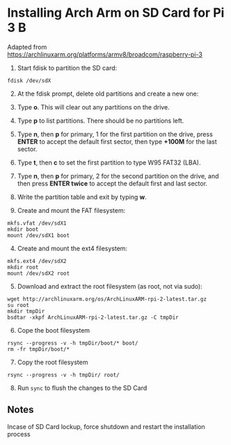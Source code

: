 # Installing Arch Arm on SD Card for Pi 3 B

Adapted from https://archlinuxarm.org/platforms/armv8/broadcom/raspberry-pi-3

1. Start fdisk to partition the SD card:
```
fdisk /dev/sdX
```

2. At the fdisk prompt, delete old partitions and create a new one: 
  1. Type **o**. This will clear out any partitions on the drive.
  2. Type **p** to list partitions. There should be no partitions left.
  3. Type **n**, then **p** for primary, 1 for the first partition on the drive, press **ENTER** to accept the default first sector, then type **+100M** for the last sector.
  4. Type **t**, then **c** to set the first partition to type W95 FAT32 (LBA).
  5. Type **n**, then **p** for primary, 2 for the second partition on the drive, and then press **ENTER twice** to accept the default first and last sector.
  6. Write the partition table and exit by typing **w**.
  
3.  Create and mount the FAT filesystem:
```
mkfs.vfat /dev/sdX1
mkdir boot
mount /dev/sdX1 boot
```

4. Create and mount the ext4 filesystem:

```
mkfs.ext4 /dev/sdX2
mkdir root
mount /dev/sdX2 root
```

5. Download and extract the root filesystem (as root, not via sudo):
```
wget http://archlinuxarm.org/os/ArchLinuxARM-rpi-2-latest.tar.gz
su root
mkdir tmpDir
bsdtar -xkpf ArchLinuxARM-rpi-2-latest.tar.gz -C tmpDir
```

6. Cope the boot filesystem
```
rsync --progress -v -h tmpDir/boot/* boot/
rm -fr tmpDir/boot/*
```

7. Copy the root filesystem
```
rsync --progress -v -h tmpDir/ root/
```

8. Run `sync` to flush the changes to the SD Card

## Notes
Incase of SD Card lockup, force shutdown and restart the installation process
